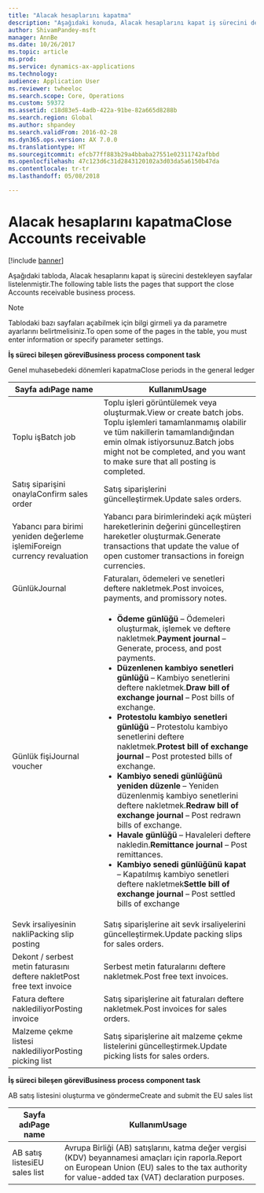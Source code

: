 ```yaml
---
title: "Alacak hesaplarını kapatma"
description: "Aşağıdaki konuda, Alacak hesaplarını kapat iş sürecini destekleyen sayfalar listelenmiştir."
author: ShivamPandey-msft
manager: AnnBe
ms.date: 10/26/2017
ms.topic: article
ms.prod: 
ms.service: dynamics-ax-applications
ms.technology: 
audience: Application User
ms.reviewer: twheeloc
ms.search.scope: Core, Operations
ms.custom: 59372
ms.assetid: c18d83e5-4adb-422a-91be-82a665d8288b
ms.search.region: Global
ms.author: shpandey
ms.search.validFrom: 2016-02-28
ms.dyn365.ops.version: AX 7.0.0
ms.translationtype: HT
ms.sourcegitcommit: efcb77ff883b29a4bbaba27551e02311742afbbd
ms.openlocfilehash: 47c123d6c31d2843120102a3d03da5a6150b47da
ms.contentlocale: tr-tr
ms.lasthandoff: 05/08/2018

---
```


# <a name="close-accounts-receivable"></a><span data-ttu-id="273d2-103">Alacak hesaplarını kapatma</span><span class="sxs-lookup"><span data-stu-id="273d2-103">Close Accounts receivable</span></span>

[!include [banner](../includes/banner.md)]

<span data-ttu-id="273d2-104">Aşağıdaki tabloda, Alacak hesaplarını kapat iş sürecini destekleyen sayfalar listelenmiştir.</span><span class="sxs-lookup"><span data-stu-id="273d2-104">The following table lists the pages that support the close Accounts receivable business process.</span></span>

> [!NOTE] 
> <span data-ttu-id="273d2-105">Tablodaki bazı sayfaları açabilmek için bilgi girmeli ya da parametre ayarlarını belirtmelisiniz.</span><span class="sxs-lookup"><span data-stu-id="273d2-105">To open some of the pages in the table, you must enter information or specify parameter settings.</span></span>

<span data-ttu-id="273d2-106">**İş süreci bileşen görevi**</span><span class="sxs-lookup"><span data-stu-id="273d2-106">**Business process component task**</span></span>                   

<span data-ttu-id="273d2-107">Genel muhasebedeki dönemleri kapatma</span><span class="sxs-lookup"><span data-stu-id="273d2-107">Close periods in the general ledger</span></span>

| <span data-ttu-id="273d2-108">Sayfa adı</span><span class="sxs-lookup"><span data-stu-id="273d2-108">Page name</span></span>                            | <span data-ttu-id="273d2-109">Kullanım</span><span class="sxs-lookup"><span data-stu-id="273d2-109">Usage</span></span>                                                                                      |
|--------------------------------------|--------------------------------------------------------------------------------------------|
|<span data-ttu-id="273d2-110">Toplu iş</span><span class="sxs-lookup"><span data-stu-id="273d2-110">Batch job</span></span>                             | <span data-ttu-id="273d2-111">Toplu işleri görüntülemek veya oluşturmak.</span><span class="sxs-lookup"><span data-stu-id="273d2-111">View or create batch jobs.</span></span> <span data-ttu-id="273d2-112">Toplu işlemleri tamamlanmamış olabilir ve tüm nakillerin tamamlandığından emin olmak istiyorsunuz.</span><span class="sxs-lookup"><span data-stu-id="273d2-112">Batch jobs might not be completed, and you want to make sure that all posting is completed.</span></span>                                                                                                               |
|<span data-ttu-id="273d2-113">Satış siparişini onayla</span><span class="sxs-lookup"><span data-stu-id="273d2-113">Confirm sales order</span></span>                   | <span data-ttu-id="273d2-114">Satış siparişlerini güncelleştirmek.</span><span class="sxs-lookup"><span data-stu-id="273d2-114">Update sales orders.</span></span>                                                                       |
|<span data-ttu-id="273d2-115">Yabancı para birimi yeniden değerleme işlemi</span><span class="sxs-lookup"><span data-stu-id="273d2-115">Foreign currency revaluation</span></span>          | <span data-ttu-id="273d2-116">Yabancı para birimlerindeki açık müşteri hareketlerinin değerini güncelleştiren hareketler oluşturmak.</span><span class="sxs-lookup"><span data-stu-id="273d2-116">Generate transactions that update the value of open customer transactions in foreign currencies.</span></span>                                                                                                                         |
| <span data-ttu-id="273d2-117">Günlük</span><span class="sxs-lookup"><span data-stu-id="273d2-117">Journal</span></span>                              | <span data-ttu-id="273d2-118">Faturaları, ödemeleri ve senetleri deftere nakletmek.</span><span class="sxs-lookup"><span data-stu-id="273d2-118">Post invoices, payments, and promissory notes.</span></span>                                             |
| <span data-ttu-id="273d2-119">Günlük fişi</span><span class="sxs-lookup"><span data-stu-id="273d2-119">Journal voucher</span></span>                      |<ul><li><span data-ttu-id="273d2-120">**Ödeme günlüğü** – Ödemeleri oluşturmak, işlemek ve deftere nakletmek.</span><span class="sxs-lookup"><span data-stu-id="273d2-120">**Payment journal** – Generate, process, and post payments.</span></span></li><li><span data-ttu-id="273d2-121">**Düzenlenen kambiyo senetleri günlüğü** – Kambiyo senetlerini deftere nakletmek.</span><span class="sxs-lookup"><span data-stu-id="273d2-121">**Draw bill of exchange journal** – Post bills of exchange.</span></span></li><li><span data-ttu-id="273d2-122">**Protestolu kambiyo senetleri günlüğü** – Protestolu kambiyo senetlerini deftere nakletmek.</span><span class="sxs-lookup"><span data-stu-id="273d2-122">**Protest bill of exchange journal** – Post protested bills of exchange.</span></span></li><li><span data-ttu-id="273d2-123">**Kambiyo senedi günlüğünü yeniden düzenle** – Yeniden düzenlenmiş kambiyo senetlerini deftere nakletmek.</span><span class="sxs-lookup"><span data-stu-id="273d2-123">**Redraw bill of exchange journal** – Post redrawn bills of exchange.</span></span></li><li><span data-ttu-id="273d2-124">**Havale günlüğü** – Havaleleri deftere nakledin.</span><span class="sxs-lookup"><span data-stu-id="273d2-124">**Remittance journal** – Post remittances.</span></span></li><li><span data-ttu-id="273d2-125">**Kambiyo senedi günlüğünü kapat** – Kapatılmış kambiyo senetleri deftere nakletmek</span><span class="sxs-lookup"><span data-stu-id="273d2-125">**Settle bill of exchange journal** – Post settled bills of exchange</span></span></li></ul>                   |
| <span data-ttu-id="273d2-126">Sevk irsaliyesinin nakli</span><span class="sxs-lookup"><span data-stu-id="273d2-126">Packing slip posting</span></span>                 | <span data-ttu-id="273d2-127">Satış siparişlerine ait sevk irsaliyelerini güncelleştirmek.</span><span class="sxs-lookup"><span data-stu-id="273d2-127">Update packing slips for sales orders.</span></span>                                                     |
| <span data-ttu-id="273d2-128">Dekont / serbest metin faturasını deftere naklet</span><span class="sxs-lookup"><span data-stu-id="273d2-128">Post free text invoice</span></span>               | <span data-ttu-id="273d2-129">Serbest metin faturalarını deftere nakletmek.</span><span class="sxs-lookup"><span data-stu-id="273d2-129">Post free text invoices.</span></span>                                                                   |
| <span data-ttu-id="273d2-130">Fatura deftere naklediliyor</span><span class="sxs-lookup"><span data-stu-id="273d2-130">Posting invoice</span></span>                      | <span data-ttu-id="273d2-131">Satış siparişlerine ait faturaları deftere nakletmek.</span><span class="sxs-lookup"><span data-stu-id="273d2-131">Post invoices for sales orders.</span></span>                                                            |
| <span data-ttu-id="273d2-132">Malzeme çekme listesi naklediliyor</span><span class="sxs-lookup"><span data-stu-id="273d2-132">Posting picking list</span></span>                 |<span data-ttu-id="273d2-133">Satış siparişlerine ait malzeme çekme listelerini güncelleştirmek.</span><span class="sxs-lookup"><span data-stu-id="273d2-133">Update picking lists for sales orders.</span></span>                                                      |

<span data-ttu-id="273d2-134">**İş süreci bileşen görevi**</span><span class="sxs-lookup"><span data-stu-id="273d2-134">**Business process component task**</span></span>   

<span data-ttu-id="273d2-135">AB satış listesini oluşturma ve gönderme</span><span class="sxs-lookup"><span data-stu-id="273d2-135">Create and submit the EU sales list</span></span>

| <span data-ttu-id="273d2-136">Sayfa adı</span><span class="sxs-lookup"><span data-stu-id="273d2-136">Page name</span></span>                            | <span data-ttu-id="273d2-137">Kullanım</span><span class="sxs-lookup"><span data-stu-id="273d2-137">Usage</span></span>                                                                                      |
|--------------------------------------|--------------------------------------------------------------------------------------------|
|<span data-ttu-id="273d2-138">AB satış listesi</span><span class="sxs-lookup"><span data-stu-id="273d2-138">EU sales list</span></span>                         | <span data-ttu-id="273d2-139">Avrupa Birliği (AB) satışlarını, katma değer vergisi (KDV) beyannamesi amaçları için raporla.</span><span class="sxs-lookup"><span data-stu-id="273d2-139">Report on European Union (EU) sales to the tax authority for value-added tax (VAT) declaration purposes.</span></span>                                                                                                                           |







